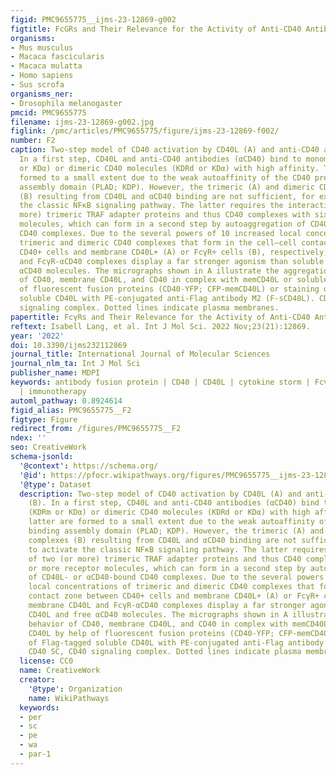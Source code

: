 ```yaml
---
figid: PMC9655775__ijms-23-12869-g002
figtitle: FcGRs and Their Relevance for the Activity of Anti-CD40 Antibodies
organisms:
- Mus musculus
- Macaca fascicularis
- Macaca mulatta
- Homo sapiens
- Sus scrofa
organisms_ner:
- Drosophila melanogaster
pmcid: PMC9655775
filename: ijms-23-12869-g002.jpg
figlink: /pmc/articles/PMC9655775/figure/ijms-23-12869-f002/
number: F2
caption: Two-step model of CD40 activation by CD40L (A) and anti-CD40 antibodies (B).
  In a first step, CD40L and anti-CD40 antibodies (αCD40) bind to monomeric (KDRm
  or KDα) or dimeric CD40 molecules (KDRd or KDα) with high affinity. The latter are
  formed to a small extent due to the weak autoaffinity of the CD40 pre-ligand binding
  assembly domain (PLAD; KDP). However, the trimeric (A) and dimeric CD40 complexes
  (B) resulting from CD40L and αCD40 binding are not sufficient, for example, to activate
  the classic NFκB signaling pathway. The latter requires the interaction of two (or
  more) trimeric TRAF adapter proteins and thus CD40 complexes with six or more receptor
  molecules, which can form in a second step by autoaggregation of CD40L- or αCD40-bound
  CD40 complexes. Due to the several powers of 10 increased local concentrations of
  trimeric and dimeric CD40 complexes that form in the cell–cell contact zone between
  CD40+ cells and membrane CD40L+ (A) or FcγR+ cells (B), respectively, membrane CD40L
  and FcγR-αCD40 complexes display a far stronger agonism than soluble CD40L and free
  αCD40 molecules. The micrographs shown in A illustrate the aggregation behavior
  of CD40, membrane CD40L, and CD40 in complex with memCD40L or soluble CD40L by help
  of fluorescent fusion proteins (CD40-YFP; CFP-memCD40L) or staining of Flag-tagged
  soluble CD40L with PE-conjugated anti-Flag antibody M2 (F-sCD40L). CD40 SC, CD40
  signaling complex. Dotted lines indicate plasma membranes.
papertitle: FcγRs and Their Relevance for the Activity of Anti-CD40 Antibodies.
reftext: Isabell Lang, et al. Int J Mol Sci. 2022 Nov;23(21):12869.
year: '2022'
doi: 10.3390/ijms232112869
journal_title: International Journal of Molecular Sciences
journal_nlm_ta: Int J Mol Sci
publisher_name: MDPI
keywords: antibody fusion protein | CD40 | CD40L | cytokine storm | FcγR receptor
  | immunotherapy
automl_pathway: 0.8924614
figid_alias: PMC9655775__F2
figtype: Figure
redirect_from: /figures/PMC9655775__F2
ndex: ''
seo: CreativeWork
schema-jsonld:
  '@context': https://schema.org/
  '@id': https://pfocr.wikipathways.org/figures/PMC9655775__ijms-23-12869-g002.html
  '@type': Dataset
  description: Two-step model of CD40 activation by CD40L (A) and anti-CD40 antibodies
    (B). In a first step, CD40L and anti-CD40 antibodies (αCD40) bind to monomeric
    (KDRm or KDα) or dimeric CD40 molecules (KDRd or KDα) with high affinity. The
    latter are formed to a small extent due to the weak autoaffinity of the CD40 pre-ligand
    binding assembly domain (PLAD; KDP). However, the trimeric (A) and dimeric CD40
    complexes (B) resulting from CD40L and αCD40 binding are not sufficient, for example,
    to activate the classic NFκB signaling pathway. The latter requires the interaction
    of two (or more) trimeric TRAF adapter proteins and thus CD40 complexes with six
    or more receptor molecules, which can form in a second step by autoaggregation
    of CD40L- or αCD40-bound CD40 complexes. Due to the several powers of 10 increased
    local concentrations of trimeric and dimeric CD40 complexes that form in the cell–cell
    contact zone between CD40+ cells and membrane CD40L+ (A) or FcγR+ cells (B), respectively,
    membrane CD40L and FcγR-αCD40 complexes display a far stronger agonism than soluble
    CD40L and free αCD40 molecules. The micrographs shown in A illustrate the aggregation
    behavior of CD40, membrane CD40L, and CD40 in complex with memCD40L or soluble
    CD40L by help of fluorescent fusion proteins (CD40-YFP; CFP-memCD40L) or staining
    of Flag-tagged soluble CD40L with PE-conjugated anti-Flag antibody M2 (F-sCD40L).
    CD40 SC, CD40 signaling complex. Dotted lines indicate plasma membranes.
  license: CC0
  name: CreativeWork
  creator:
    '@type': Organization
    name: WikiPathways
  keywords:
  - per
  - sc
  - pe
  - wa
  - par-1
---
```

